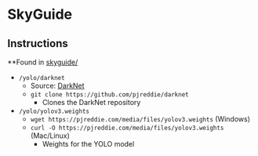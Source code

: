 # SkyGuide

## Instructions

**Found in [skyguide/](https://github.com/SamJSui/SkyGuide/tree/main/skyguide)

- `/yolo/darknet`
    - Source: [DarkNet](https://pjreddie.com/darknet/yolo/)
    - `git clone https://github.com/pjreddie/darknet`
        - Clones the DarkNet repository
- `/yolo/yolov3.weights`
    - `wget https://pjreddie.com/media/files/yolov3.weights` (Windows)
    - `curl -O https://pjreddie.com/media/files/yolov3.weights` (Mac/Linux)
        - Weights for the YOLO model